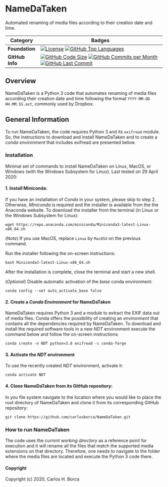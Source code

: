 # NameDaTaken

Automated renaming of media files according to their creation date and time.

| Category | Badges |
|-------------|-------------|
| **Foundation** | [![License](https://img.shields.io/github/license/carlosborca/NameDaTaken.svg)](https://opensource.org/licenses/LGPL-3.0) [![GitHub Top Languages](https://img.shields.io/github/languages/top/carlosborca/NameDaTaken)](https://github.com/carlosborca/NameDaTaken/) |
| **GitHub Info** | [![GitHub Code Size](https://img.shields.io/github/languages/code-size/carlosborca/NameDaTaken)](https://github.com/carlosborca/NameDaTaken/) [![GitHub Commits per Month](https://img.shields.io/github/commit-activity/m/carlosborca/NameDaTaken)](https://github.com/carlosborca/NameDaTaken/) [![GitHub Last Commit](https://img.shields.io/github/last-commit/carlosborca/NameDaTaken)](https://github.com/carlosborca/NameDaTaken/) |

## Overview

NameDaTaken is a Python 3 code that automates renaming of media files according their creation date and time following the format `YYYY-MM-DD HH.MM.SS.ext`, commonly used by Dropbox.

## General Information

To run NameDaTaken, the code requires Python 3 and its `exifread` module. So, the instructions to download and install NameDaTaken and to create a _conda environment_ that includes exifread are presented below.

### Installation

Minimal set of commands to install NameDaTaken on Linux, MacOS, or Windows (with the Windows Subsystem for Linux). Last tested on 29 April 2020:

#### 1. Install Miniconda:

If you have an installation of _Conda_ in your system, please skip to step 2. Otherwise, _Miniconda_ is required and the installer is available from the the Anaconda website. To download the installer from the terminal (in Linux or the Windows Subsystem for Linux):

```
wget https://repo.anaconda.com/miniconda/Miniconda3-latest-Linux-x86_64.sh
```

(_Note_) If you use MacOS, replace `Linux` by `MacOSX` on the previous command.

Run the installer following the on-screen instructions:

```
bash Miniconda3-latest-Linux-x86_64.sh
```

After the installation is complete, close the terminal and start a new shell.

(_Optional_) Disable automatic activation of the _base_ conda environment:

```
conda config --set auto_activate_base false
```

#### 2. Create a _Conda Environment_ for NameDaTaken

NameDaTaken requires Python 3 and a module to extract the EXIF data out of media files. Conda offers the possibility of creating an _environment_ that contains all the dependencies required by NameDaTaken. To download and install the required software tools in a new _NDT_ environment execute the command below and follow the on-screen instructions:

```
conda create -n NDT python=3.8 exifread -c conda-forge
```

#### 3. Activate the _NDT_ environment

To use the recently created _NDT_ environment, activate it:

```
conda activate NDT
```

#### 4. Clone NameDaTaken from its GitHub repository:

In you file system navigate to the location where you would like to place the root directory of NameDaTaken and clone it from its corresponding GitHub repository:

```
git clone https://github.com/carlosborca/NameDaTaken.git
```

### How to run NameDaTaken

The code uses the _current working directory_ as a reference point for execution and it will rename all the files that match the supported media extensions on that directory. Therefore, one needs to navigate to the folder where the media files are located and execute the Python 3 code there.

#### Copyright

Copyright (c) 2020, Carlos H. Borca
